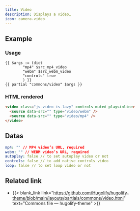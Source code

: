```yaml
---
title: Video
description: Displays a video…
icon: camera-video
---
```

## Example

### Usage

```go-html-template
{{ $args := (dict
        "mp4" $src_mp4_video
        "webm" $src_webm_video
        "controls" true
        ) }}
{{ partial "commons/video" $args }}
```

### HTML rendered

```html
<video class="js-video is-lazy" controls muted playsinline>
  <source data-src="" type="video/webm" />
  <source data-src="" type="video/mp4" />
</video>
```

## Datas

```yml
mp4: "" // MP4 video’s URL, required
webm: "" // WEBM video’s URL, required
autoplay: false // to set autoplay video or not
controls: false // to add native controls video
loop: false // to set loop video or not
```

## Related link

- {{< blank_link link="https://github.com/Hugolify/hugolify-theme/blob/main/layouts/partials/commons/video.html" text="Commons file — hugolify-theme" >}}
